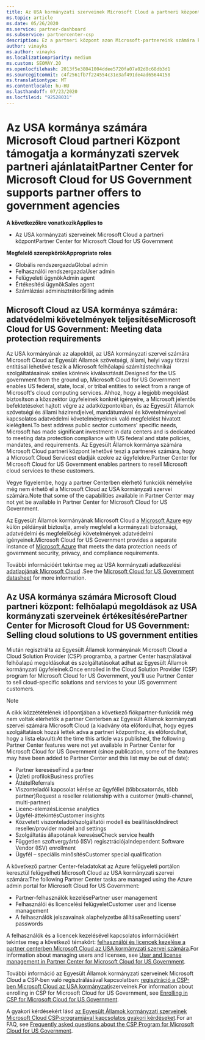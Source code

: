 ```yaml
---
title: Az USA kormányzati szerveinek Microsoft Cloud a partneri központ
ms.topic: article
ms.date: 05/26/2020
ms.service: partner-dashboard
ms.subservice: partnercenter-csp
description: Ez a partneri központ azon Microsoft-partnereink számára készült, akik Microsoft Cloud Solutions-szolgáltatásokat nyújtanak a Egyesült Államok kormányzati szerveivel dolgozó ügyfeleknek.
author: vinayks
ms.author: vinayks
ms.localizationpriority: medium
ms.custom: SEOMAY.20
ms.openlocfilehash: 2013f5e38041004ddee5720fa07a02d8c68db3d1
ms.sourcegitcommit: c4f2561fb7f224554c31e3af491de4ad65644158
ms.translationtype: MT
ms.contentlocale: hu-HU
ms.lasthandoff: 07/23/2020
ms.locfileid: "92528031"
---
```

# <a name="partner-center-for-microsoft-cloud-for-us-government-supports-partner-offers-to-government-agencies"></a><span data-ttu-id="20acf-103">Az USA kormánya számára Microsoft Cloud partneri Központ támogatja a kormányzati szervek partneri ajánlatait</span><span class="sxs-lookup"><span data-stu-id="20acf-103">Partner Center for Microsoft Cloud for US Government supports partner offers to government agencies</span></span>

<span data-ttu-id="20acf-104">**A következőkre vonatkozik**</span><span class="sxs-lookup"><span data-stu-id="20acf-104">**Applies to**</span></span>

- <span data-ttu-id="20acf-105">Az USA kormányzati szerveinek Microsoft Cloud a partneri központ</span><span class="sxs-lookup"><span data-stu-id="20acf-105">Partner Center for Microsoft Cloud for US Government</span></span>

<span data-ttu-id="20acf-106">**Megfelelő szerepkörök**</span><span class="sxs-lookup"><span data-stu-id="20acf-106">**Appropriate roles**</span></span>

- <span data-ttu-id="20acf-107">Globális rendszergazda</span><span class="sxs-lookup"><span data-stu-id="20acf-107">Global admin</span></span>
- <span data-ttu-id="20acf-108">Felhasználói rendszergazda</span><span class="sxs-lookup"><span data-stu-id="20acf-108">User admin</span></span>
- <span data-ttu-id="20acf-109">Felügyeleti ügynök</span><span class="sxs-lookup"><span data-stu-id="20acf-109">Admin agent</span></span>
- <span data-ttu-id="20acf-110">Értékesítési ügynök</span><span class="sxs-lookup"><span data-stu-id="20acf-110">Sales agent</span></span>
- <span data-ttu-id="20acf-111">Számlázási adminisztrátor</span><span class="sxs-lookup"><span data-stu-id="20acf-111">Billing admin</span></span>

## <a name="microsoft-cloud-for-us-government-meeting-data-protection-requirements"></a><span data-ttu-id="20acf-112">Microsoft Cloud az USA kormánya számára: adatvédelmi követelmények teljesítése</span><span class="sxs-lookup"><span data-stu-id="20acf-112">Microsoft Cloud for US Government: Meeting data protection requirements</span></span>

<span data-ttu-id="20acf-113">Az USA kormányának az alapoktól, az USA kormányzati szervei számára Microsoft Cloud az Egyesült Államok szövetségi, állami, helyi vagy törzsi entitásai lehetővé teszik a Microsoft felhőalapú számítástechnikai szolgáltatásainak széles körének kiválasztását.</span><span class="sxs-lookup"><span data-stu-id="20acf-113">Designed for the US government from the ground up, Microsoft Cloud for US Government enables US federal, state, local, or tribal entities to select from a range of Microsoft's cloud computing services.</span></span> <span data-ttu-id="20acf-114">Ahhoz, hogy a legjobb megoldást biztosítson a közszektor ügyfeleinek konkrét igényeire, a Microsoft jelentős befektetéseket hajtott végre az adatközpontokban, és az Egyesült Államok szövetségi és állami házirendjeivel, mandátumával és követelményeivel kapcsolatos adatvédelmi követelményeknek való megfelelést hivatott kielégíteni.</span><span class="sxs-lookup"><span data-stu-id="20acf-114">To best address public sector customers' specific needs, Microsoft has made significant investment in data centers and is dedicated to meeting data protection compliance with US federal and state policies, mandates, and requirements.</span></span> <span data-ttu-id="20acf-115">Az Egyesült Államok kormánya számára Microsoft Cloud partneri központ lehetővé teszi a partnerek számára, hogy a Microsoft Cloud Servicest eladják ezekre az ügyfelekre.</span><span class="sxs-lookup"><span data-stu-id="20acf-115">Partner Center for Microsoft Cloud for US Government enables partners to resell Microsoft cloud services to these customers.</span></span>

<span data-ttu-id="20acf-116">Vegye figyelembe, hogy a partner Centerben elérhető funkciók némelyike még nem érhető el a Microsoft Cloud az USA kormányzati szervei számára.</span><span class="sxs-lookup"><span data-stu-id="20acf-116">Note that some of the capabilities available in Partner Center may not yet be available in Partner Center for Microsoft Cloud for US Government.</span></span>

<span data-ttu-id="20acf-117">Az Egyesült Államok kormányának Microsoft Cloud a [Microsoft Azure](https://azure.microsoft.com/overview/clouds/government/) egy külön példányát biztosítja, amely megfelel a kormányzati biztonsági, adatvédelmi és megfelelőségi követelmények adatvédelmi igényeinek.</span><span class="sxs-lookup"><span data-stu-id="20acf-117">Microsoft Cloud for US Government provides a separate instance of [Microsoft Azure](https://azure.microsoft.com/overview/clouds/government/) that meets the data protection needs of government security, privacy, and compliance requirements.</span></span> 

<span data-ttu-id="20acf-118">További információért tekintse meg az USA kormányzati adatkezelési [adatlapjának Microsoft Cloud](https://download.microsoft.com/download/C/9/C/C9CA3002-DFC4-4ADA-841F-DF42AEC042FB/Microsoft_Azure_Government_Datasheet_EN_US.PDF) .</span><span class="sxs-lookup"><span data-stu-id="20acf-118">See the [Microsoft Cloud for US Government datasheet](https://download.microsoft.com/download/C/9/C/C9CA3002-DFC4-4ADA-841F-DF42AEC042FB/Microsoft_Azure_Government_Datasheet_EN_US.PDF) for more information.</span></span>

## <a name="partner-center-for-microsoft-cloud-for-us-government-selling-cloud-solutions-to-us-government-entities"></a><span data-ttu-id="20acf-119">Az USA kormánya számára Microsoft Cloud partneri központ: felhőalapú megoldások az USA kormányzati szerveinek értékesítésére</span><span class="sxs-lookup"><span data-stu-id="20acf-119">Partner Center for Microsoft Cloud for US Government: Selling cloud solutions to US government entities</span></span>

<span data-ttu-id="20acf-120">Miután regisztrálta az Egyesült Államok kormányának Microsoft Cloud a Cloud Solution Provider (CSP) programba, a partner Center használatával felhőalapú megoldásokat és szolgáltatásokat adhat az Egyesült Államok kormányzati ügyfeleinek.</span><span class="sxs-lookup"><span data-stu-id="20acf-120">Once enrolled in the Cloud Solution Provider (CSP) program for Microsoft Cloud for US Government, you'll use Partner Center to sell cloud-specific solutions and services to your US government customers.</span></span> 

> [!NOTE]  
> <span data-ttu-id="20acf-121">A cikk közzétételének időpontjában a következő fiókpartner-funkciók még nem voltak elérhetők a partner Centerben az Egyesült Államok kormányzati szervei számára Microsoft Cloud (a kiadvány óta előfordulhat, hogy egyes szolgáltatások hozzá lettek adva a partneri központhoz, és előfordulhat, hogy a lista elavult):</span><span class="sxs-lookup"><span data-stu-id="20acf-121">At the time this article was published, the following Partner Center features were not yet available in Partner Center for Microsoft Cloud for US Government (since publication, some of the features may have been added to Partner Center and this list may be out of date):</span></span>

- <span data-ttu-id="20acf-122">Partner keresése</span><span class="sxs-lookup"><span data-stu-id="20acf-122">Find a partner</span></span>
- <span data-ttu-id="20acf-123">Üzleti profilok</span><span class="sxs-lookup"><span data-stu-id="20acf-123">Business profiles</span></span>
- <span data-ttu-id="20acf-124">Áttétel</span><span class="sxs-lookup"><span data-stu-id="20acf-124">Referrals</span></span>
- <span data-ttu-id="20acf-125">Viszonteladói kapcsolat kérése az ügyféllel (többcsatornás, több partner)</span><span class="sxs-lookup"><span data-stu-id="20acf-125">Request a reseller relationship with a customer (multi-channel, multi-partner)</span></span>
- <span data-ttu-id="20acf-126">Licenc-elemzés</span><span class="sxs-lookup"><span data-stu-id="20acf-126">License analytics</span></span>
- <span data-ttu-id="20acf-127">Ügyfél-áttekintés</span><span class="sxs-lookup"><span data-stu-id="20acf-127">Customer insights</span></span>
- <span data-ttu-id="20acf-128">Közvetett viszonteladói/szolgáltatói modell és beállítások</span><span class="sxs-lookup"><span data-stu-id="20acf-128">Indirect reseller/provider model and settings</span></span>
- <span data-ttu-id="20acf-129">Szolgáltatás állapotának keresése</span><span class="sxs-lookup"><span data-stu-id="20acf-129">Check service health</span></span>
- <span data-ttu-id="20acf-130">Független szoftvergyártó (ISV) regisztrációja</span><span class="sxs-lookup"><span data-stu-id="20acf-130">Independent Software Vendor (ISV) enrollment</span></span>
- <span data-ttu-id="20acf-131">Ügyfél – speciális minősítés</span><span class="sxs-lookup"><span data-stu-id="20acf-131">Customer special qualification</span></span>

<span data-ttu-id="20acf-132">A következő partner Center-feladatokat az Azure felügyeleti portálon keresztül felügyelheti Microsoft Cloud az USA kormányzati szervei számára:</span><span class="sxs-lookup"><span data-stu-id="20acf-132">The following Partner Center tasks are managed using the Azure admin portal for Microsoft Cloud for US Government:</span></span> 

- <span data-ttu-id="20acf-133">Partner-felhasználók kezelése</span><span class="sxs-lookup"><span data-stu-id="20acf-133">Partner user management</span></span>
- <span data-ttu-id="20acf-134">Felhasználói és licencelési felügyelet</span><span class="sxs-lookup"><span data-stu-id="20acf-134">Customer user and license management</span></span>
- <span data-ttu-id="20acf-135">A felhasználók jelszavainak alaphelyzetbe állítása</span><span class="sxs-lookup"><span data-stu-id="20acf-135">Resetting users' passwords</span></span>

<span data-ttu-id="20acf-136">A felhasználók és a licencek kezelésével kapcsolatos információkért tekintse meg a következő témakört: [felhasználói és licencek kezelése a partner centerben Microsoft Cloud az USA kormányzati szervei számára](user-management-in-partner-center-for-microsoft-us-govt-cloud.md).</span><span class="sxs-lookup"><span data-stu-id="20acf-136">For information about managing users and licenses, see [User and license management in Partner Center for Microsoft Cloud for US Government](user-management-in-partner-center-for-microsoft-us-govt-cloud.md).</span></span>

<span data-ttu-id="20acf-137">További információ az Egyesült Államok kormányzati szerveinek Microsoft Cloud a CSP-ben való regisztrálásával kapcsolatban: [regisztráció a CSP-ben Microsoft Cloud az USA kormányzati](enroll-in-csp-for-microsoft-us-govt-cloud.md)szerveinek.</span><span class="sxs-lookup"><span data-stu-id="20acf-137">For information about enrolling in CSP for Microsoft Cloud for US Government, see [Enrolling in CSP for Microsoft Cloud for US Government](enroll-in-csp-for-microsoft-us-govt-cloud.md).</span></span>

<span data-ttu-id="20acf-138">A gyakori kérdésekért lásd [az Egyesült Államok kormányzati szerveinek Microsoft Cloud CSP-programjával kapcsolatos gyakori kérdéseket](faq-for-us-govt-cloud.md).</span><span class="sxs-lookup"><span data-stu-id="20acf-138">For an FAQ, see [Frequently asked questions about the CSP Program for Microsoft Cloud for US Government](faq-for-us-govt-cloud.md).</span></span>
